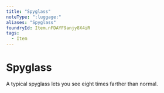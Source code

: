 ```yaml
---
title: "Spyglass"
noteType: ":luggage:"
aliases: "Spyglass"
foundryId: Item.nFDAYF9anjy8X4iR
tags:
  - Item
---
```


# Spyglass

A typical spyglass lets you see eight times farther than normal.
